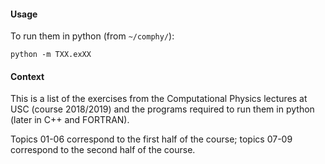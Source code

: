 #### Usage

To run them in python (from `~/comphy/`):

    python -m TXX.exXX

#### Context

This is a list of the exercises from the Computational Physics lectures at USC
(course 2018/2019) and the programs required to run them in python
(later in C++ and FORTRAN).

Topics 01-06 correspond to the first half of the course;
topics 07-09 correspond to the second half of the course.